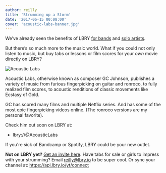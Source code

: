 ```yaml
---
author: reilly
title: 'Strumming up a Storm'
date: '2017-06-15 00:08:00'
cover: 'acoustic-labs-banner.jpg'
---
```

We’ve already seen the benefits of LBRY [for bands](https://lbry.io/news/matt-sokol) and [solo artists](https://lbry.io/news/whoiscapital).
 
But there’s so much more to the music world. What if you could not only listen to music, but buy tabs or lessons or film scores for your *own* movie directly on LBRY?
 
![Acoustic Labs](/img/news/acoustic-labs-inline.jpg)
 
Acoustic Labs, otherwise known as composer GC Johnson, publishes a variety of music from furious fingerpicking on guitar and ronroco, to fully realized film scores, to acoustic renditions of classic movements like Ecstasy of Gold.
 
GC has scored many films and multiple Netflix series. And has some of the most epic fingerpicking videos online. (The ronroco versions are my personal favorite).

Check him out soon on LBRY at: 
- lbry://@AcousticLabs

If you're sick of Bandcamp or Spotify, LBRY could be your new outlet.

**Not on LBRY yet?** [Get an invite here](https://lbry.io/get). Have tabs for sale or girls to impress with your strumming? Email reilly@lbry.io to be super cool. Or sync your channel at: https://api.lbry.io/yt/connect
